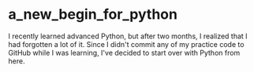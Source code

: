 # a_new_begin_for_python
I recently learned advanced Python, but after two months, I realized that I had forgotten a lot of it. Since I didn't commit any of my practice code to GitHub while I was learning, I've decided to start over with Python from here.
